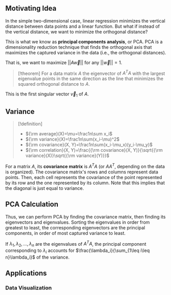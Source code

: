 
## Motivating Idea

In the simple two-dimensional case, linear regression minimizes the vertical distance between data points and a linear function. But what if instead of the vertical distance, we want to minimize the orthogonal distance? 

This is what we know as **principal components analysis**, or PCA. PCA is a dimensionality reduction technique that finds the orthogonal axis that maximizes the captured variance in the data (i.e., the orthogonal distances).

That is, we want to maximize $||A\vec w||$ for any $||\vec w||=1$. 

>[!theorem]
>For a data matrix $A$ the eigenvector of $A^TA$ with the largest eigenvalue points in the same direction as the line that minimizes the squared orthogonal distance to $A$. 

This is the first singular vector $\vec v_1$ of $A$. 

## Variance

>[!definition]
>- ${\rm average}(X)=\mu=\frac1n\sum x_i$
>- ${\rm variance}(X)=\frac1n\sum(x_i-\mu)^2$
>- ${\rm covariance}(X, Y)=\frac1n\sum(x_i-\mu_x)(y_i-\mu_y)$
>- ${\rm correlation}(X, Y)=\frac{{\rm covariance}(X, Y)}{\sqrt{{\rm variance}(X)}\sqrt{{\rm variance}(Y)}}$

For a matrix $A$, its **covariance matrix** is $A^TA$ (or $AA^T$, depending on the data is organized). The covariance matrix's rows and columns represent data points. Then, each cell represents the covariance of the point represented by its row and the one represented by its column. Note that this implies that the diagonal is just equal to variance. 

## PCA Calculation

Thus, we can perform PCA by finding the covariance matrix, then finding its eigenvectors and eigenvalues. Sorting the eigenvalues in order from greatest to least, the corresponding eigenvectors are the principal components, in order of most captured variance to least.

If $\lambda_1, \lambda_2, \dots, \lambda_n$ are the eigenvalues of $A^TA$, the principal component corresponding to $\lambda_i$ accounts for $\frac{\lambda_i}{\sum_{1\leq i\leq n}\lambda_i}$ of the variance.

## Applications

### Data Visualization